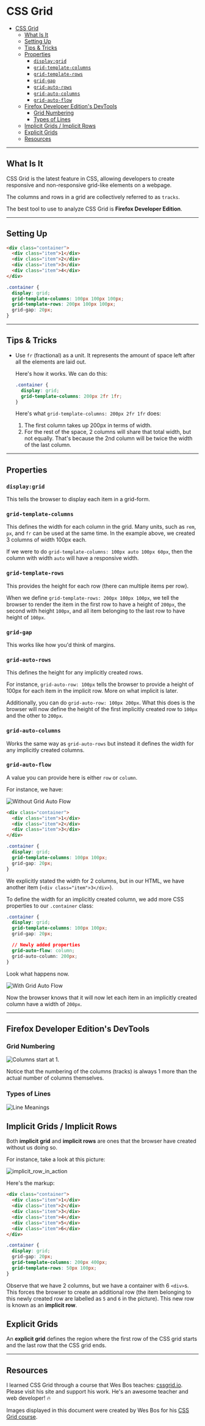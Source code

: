 # CSS Grid

<!-- TOC -->

- [CSS Grid](#css-grid)
    - [What Is It](#what-is-it)
    - [Setting Up](#setting-up)
    - [Tips & Tricks](#tips-tricks)
    - [Properties](#properties)
        - [`display:grid`](#displaygrid)
        - [`grid-template-columns`](#grid-template-columns)
        - [`grid-template-rows`](#grid-template-rows)
        - [`grid-gap`](#grid-gap)
        - [`grid-auto-rows`](#grid-auto-rows)
        - [`grid-auto-columns`](#grid-auto-columns)
        - [`grid-auto-flow`](#grid-auto-flow)
    - [Firefox Developer Edition's DevTools](#firefox-developer-editions-devtools)
        - [Grid Numbering](#grid-numbering)
        - [Types of Lines](#types-of-lines)
    - [Implicit Grids / Implicit Rows](#implicit-grids-implicit-rows)
    - [Explicit Grids](#explicit-grids)
    - [Resources](#resources)

<!-- /TOC -->

---

## What Is It

CSS Grid is the latest feature in CSS, allowing developers to create responsive and non-responsive grid-like elements on a webpage.

The columns and rows in a grid are collectively referred to as `tracks`.

The best tool to use to analyze CSS Grid is **Firefox Developer Edition**.

---

## Setting Up

```html
<div class="container">
  <div class="item">1</div>
  <div class="item">2</div>
  <div class="item">3</div>
  <div class="item">4</div>
</div>
```

```css
.container {
  display: grid;
  grid-template-columns: 100px 100px 100px;
  grid-template-rows: 200px 100px 100px;
  grid-gap: 20px;
}
```

---

## Tips & Tricks

- Use `fr` (fractional) as a unit. It represents the amount of space left after all the elements are laid out.

  Here's how it works. We can do this:
  ```css
  .container {
    display: grid;
    grid-template-columns: 200px 2fr 1fr;
  }
  ```
  Here's what `grid-template-columns: 200px 2fr 1fr` does:
    1. The first column takes up 200px in terms of width.
    2. For the rest of the space, 2 columns will share that total width, but not equally. That's because the 2nd column will be twice the width of the last column.

---

## Properties

### `display:grid`

This tells the browser to display each item in a grid-form.

### `grid-template-columns`

This defines the width for each column in the grid. Many units, such as `rem`, `px`, and `fr` can be used at the same time. In the example above, we created 3 columns of width 100px each.

If we were to do `grid-template-columns: 100px auto 100px 60px`, then the column with width `auto` will have a responsive width.

### `grid-template-rows`

This provides the height for each row (there can multiple items per row).

When we define `grid-template-rows: 200px 100px 100px`, we tell the browser to render the item in the first row to have a height of `200px`, the second with height `100px`, and all item belonging to the last row to have height of `100px`.

### `grid-gap`

This works like how you'd think of margins.

### `grid-auto-rows`

This defines the height for any implicitly created rows.

For instance, `grid-auto-row: 100px` tells the browser to provide a height of 100px for each item in the implicit row. More on what implicit is later.

Additionally, you can do `grid-auto-row: 100px 200px`. What this does is the browser will now define the height of the first implicitly created row to `100px` and the other to `200px`.

### `grid-auto-columns`

Works the same way as `grid-auto-rows` but instead it defines the width for any implicitly created columns.

### `grid-auto-flow`

A value you can provide here is either `row` or `column`.

For instance, we have:

![Without Grid Auto Flow](without-grid-auto-flow.png)

```html
<div class="container">
  <div class="item">1</div>
  <div class="item">2</div>
  <div class="item">3</div>
</div>
```

```css
.container {
  display: grid;
  grid-template-columns: 100px 100px;
  grid-gap: 20px;
}
```

We explicitly stated the width for 2 columns, but in our HTML, we have another item (`<div class="item">3</div>`).

To define the width for an implicitly created column, we add more CSS properties to our `.container` class:

```css
.container {
  display: grid;
  grid-template-columns: 100px 100px;
  grid-gap: 20px;

  // Newly added properties
  grid-auto-flow: column;
  grid-auto-column: 200px;
}
```

Look what happens now.

![With Grid Auto Flow](with-grid-auto-flow.png)

Now the browser knows that it will now let each item in an implicitly created column have a width of `200px`.

---

## Firefox Developer Edition's DevTools

### Grid Numbering

![Columns start at 1.](cssgrid.png)

Notice that the numbering of the columns (tracks) is always 1 more than the actual number of columns themselves.

### Types of Lines

![Line Meanings](LineMeanings.png)

## Implicit Grids / Implicit Rows

Both **implicit grid** and **implicit rows** are ones that the browser have created without us doing so.

For instance, take a look at this picture:

![implicit_row_in_action](implicit_row_in_action.png)

Here's the markup:

```html
<div class="container">
  <div class="item">1</div>
  <div class="item">2</div>
  <div class="item">3</div>
  <div class="item">4</div>
  <div class="item">5</div>
  <div class="item">6</div>
</div>
```

```css
.container {
  display: grid;
  grid-gap: 20px;
  grid-template-columns: 200px 400px;
  grid-template-rows: 50px 100px;
}
```

Observe that we have 2 columns, but we have a container with 6 `<div>`s. This forces the browser to create an additional row (the item belonging to this newly created row are labelled as `5` and `6` in the picture). This new row is known as an **implicit row**.

## Explicit Grids

An **explicit grid** defines the region where the first row of the CSS grid starts and the last row that the CSS grid ends.

---

## Resources

I learned CSS Grid through a course that Wes Bos teaches: [cssgrid.io](cssgrid.io). Please visit his site and support his work. He's an awesome teacher and web developer! 🔥

Images displayed in this document were created by Wes Bos for his [CSS Grid course](https://github.com/wesbos/css-grid).